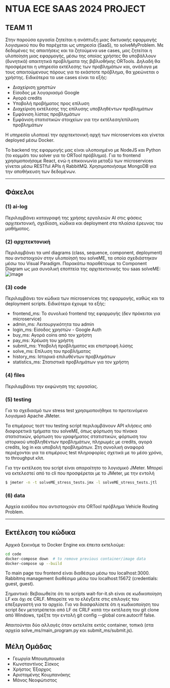 # NTUA ECE SAAS 2024 PROJECT
  
## TEAM 11

Στην παρούσα εργασία ζητείται η ανάπτυξη μιας δικτυακής εφαρμογής λογισμικού που θα παρέχεται ως υπηρεσία (SaaS), το solveMyProblem. Με δεδομένες τις απαιτήσεις και τα ζητούμενα use cases, μας ζητείται η υλοποίηση μιας εφαρμογής, μέσω της οποίας χρήστες θα υποβάλλουν (δυνητικά) απαιτητικά προβλήματα της βιβλιοθήκης ORTools. Δηλαδή θα προσφέρεται η υπηρεσία εκτέλεσης των προβλημάτων και, ανάλογα με τους απαιτούμενους πόρους για το εκάστοτε πρόβλημα, θα χρεώνεται ο χρήστης. 
Ειδικότερα τα use cases είναι τα εξής: 
* Διαχείριση χρηστών
* Είσοδος με λογαριασμό Google
* Αγορά credits
* Υποβολή προβήματος προς επίλυση
* Διαχείριση εκτέλεσης της επίλυσης υποβληθέντων προβλημάτων
* Εμφάνιση λίστας προβλημάτων
* Εμφάνιση στατιστικών στοιχείων για την εκτέλεση/επίλυση προβλημάτων

Η υπηρεσία υλοποιεί την αρχιτεκτονική αρχή των microservices και γίνεται deployed μέσω Docker.

Το backend της εφαρμογής μας είναι υλοποιημένο με NodeJS και Python (το κομμάτι του solver για το ORTool πρόβλημα). Για το frontend χρησιμοποιήσαμε React, ενώ η επικοινωνία μεταξύ των microservices γίνεται μέσω RESTful APIs ή RabbitMQ. Χρησιμοποιήσαμε MongoDB για την αποθήκευση των δεδομένων.
***
## Φάκελοι

### (1) ai-log
Περιλαμβάνει καταγραφή της χρήσης εργαλειών ΑΙ στις φάσεις αρχιτεκτονική, σχεδίαση, κώδικα και deployment στα πλαίσια έρευνας του μαθήματος.

### (2) αρχιτεκτονική
Περιλαμβάνει τα uml diagrams (class, sequence, component, deployment) που αντιστοιχούν στην υλοποίησή του solveME, τα οποία σχεδιάστηκαν μέσω του Visual Paradigm. Παρακάτω παραθέτουμε το Component Diagram ως μια συνολική εποπτεία της αρχιτεκτονικής του saas solveME:
![image](https://github.com/user-attachments/assets/24609901-d505-4be1-b285-42f1b5f792bf)





### (3) code
Περιλαμβάνει τον κώδικα των microservices της εφαρμογής, καθώς και τα deployment scripts. Ειδικότερα έχουμε τα εξής:

* frontend_ms: Το συνολικό frontend της εφαρμογής (δεν πρόκειται για microservice)
* admin_ms: Λειτουργικότητα του admin
* login_ms: Είσοδος χρηστών - Google Auth
* buy_ms: Αγορά coins από τον χρήστη
* pay_ms: Χρέωση του χρήστη
* submit_ms: Υποβολή προβλήματος και επιστροφή λύσης
* solve_ms: Επίλυση του προβλήματος
* history_ms: Ιστορικό επιλυθέντων προβλημάτων
* statistics_ms: Στατιστικά προβλημάτων για τον χρήστη


### (4) files
Περιλαμβάνει την εκφώνηση της εργασίας.

### (5) testing

Για το σχεδιασμό των stress test χρησιμοποιήθηκε το προτεινόμενο λογισμικό Apache JMeter.

Τα επιμέρους τεστ του testing script περιλαμβάνουν API κλήσεις από διαφορετικά τμήματα του solveME, όπως φόρτωση του πίνακα στατιστικών, φόρτωση του 
γραφήματος στατιστικών, φόρτωση του ιστορικού υποβληθέντων προβλημάτων, πληρωμές με credits, αγορά credits, log in και υποβολή προβλημάτων. Στη συνολική
αναφορά περιέχονται για τα επιμέρους test πληροφορίες σχετικά με το μέσο χρόνο, το throughput κλπ.

Για την εκτέλεση του script είναι απαραίτητο το λογισμικό JMeter. Μπορεί να εκτελεστεί από το cli που προσφέρεται με το JMeter, με την εντολή 
```bash
$ jmeter -n -t solveME_stress_tests.jmx -l solveME_stress_tests.jtl
```

### (6) data
Αρχεία εισόδου που αντιστοιχούν στο ORTool πρόβλημα Vehicle Routing Problem.

***
## Εκτέλεση του κώδικα
Αρχικά ξεκινάμε το Docker Engine και έπειτα εκτελούμε:

```bash
cd code
docker-compose down  # to remove previous container/image data
docker-compose up --build
```

Το main page του frontend είναι διαθέσιμο μέσω του localhost:3000.
Rabbitmq management διαθέσιμο μέσω του localhost:15672 (credentials: guest, guest).

Σημαντικό: Βεβαιωθείτε ότι τα scripts wait-for-it.sh είναι σε κωδικοποίηση LF και όχι σε CRLF. Μπορείτε να το ελέγξετε στις επιλογές του επεξεργαστή για το αρχείο. Για να διασφαλίσετε ότι η κωδικοποίηση του script δεν μετατρέπεται από LF σε CRLF κατά την εκτέλεση του git clone από Windows, τρέξτε την εντολή git config --global core.autocrlf false.

Απαιτούνται δύο αλλαγές όταν εκτελείτε εκτός container, τοπικά (στα αρχεία solve_ms/main_program.py και submit_ms/submit.js).

## Μέλη Ομάδας
- Γεωργία Μπουσμπουκέα
- Κωνσταντίνος Σίσκος 
- Χρήστος Έξαρχος
- Αριστομένης Κουμπανάκης
- Μάνος Νεοφώτιστος
